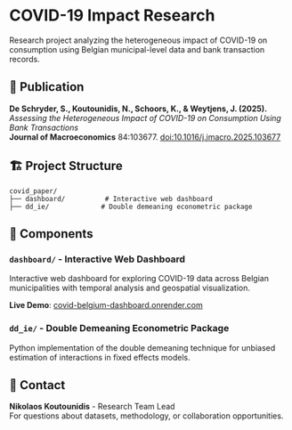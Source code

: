 # COVID-19 Impact Research

Research project analyzing the heterogeneous impact of COVID-19 on consumption using Belgian municipal-level data and bank transaction records.

## 📄 Publication

**De Schryder, S., Koutounidis, N., Schoors, K., & Weytjens, J. (2025).**  
*Assessing the Heterogeneous Impact of COVID-19 on Consumption Using Bank Transactions*  
**Journal of Macroeconomics** 84:103677. [doi:10.1016/j.jmacro.2025.103677](https://doi.org/10.1016/j.jmacro.2025.103677)

## 🏗️ Project Structure

```
covid_paper/
├── dashboard/          # Interactive web dashboard
├── dd_ie/             # Double demeaning econometric package
```

## 📁 Components

### `dashboard/` - Interactive Web Dashboard
Interactive web dashboard for exploring COVID-19 data across Belgian municipalities with temporal analysis and geospatial visualization.

**Live Demo**: [covid-belgium-dashboard.onrender.com](https://covid-belgium-dashboard.onrender.com)

### `dd_ie/` - Double Demeaning Econometric Package  
Python implementation of the double demeaning technique for unbiased estimation of interactions in fixed effects models.

## 🤝 Contact

**Nikolaos Koutounidis** - Research Team Lead  
For questions about datasets, methodology, or collaboration opportunities.
